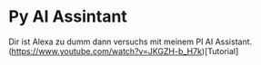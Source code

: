 # Py AI Assintant
Dir ist Alexa zu dumm dann versuchs mit meinem PI AI Assistant.
(https://www.youtube.com/watch?v=JKGZH-b_H7k)[Tutorial]
